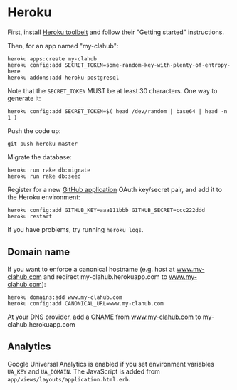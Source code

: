Heroku
===============

First, install [Heroku toolbelt](https://toolbelt.heroku.com/) and follow their
"Getting started" instructions.

Then, for an app named "my-clahub":

    heroku apps:create my-clahub
    heroku config:add SECRET_TOKEN=some-random-key-with-plenty-of-entropy-here
    heroku addons:add heroku-postgresql

Note that the `SECRET_TOKEN` MUST be at least 30 characters. One way to generate it:

    heroku config:add SECRET_TOKEN=$( head /dev/random | base64 | head -n 1 )

Push the code up:

    git push heroku master

Migrate the database:

    heroku run rake db:migrate
    heroku run rake db:seed

Register for a new [GitHub application](https://github.com/settings/applications/new)
OAuth key/secret pair, and add it to the Heroku environment:

    heroku config:add GITHUB_KEY=aaa111bbb GITHUB_SECRET=ccc222ddd
    heroku restart

If you have problems, try running `heroku logs`.

Domain name
------------------

If you want to enforce a canonical hostname (e.g. host at www.my-clahub.com and
redirect my-clahub.herokuapp.com to www.my-clahub.com):

    heroku domains:add www.my-clahub.com
    heroku config:add CANONICAL_URL=www.my-clahub.com

At your DNS provider, add a CNAME from www.my-clahub.com to my-clahub.herokuapp.com


Analytics
------------------

Google Universal Analytics is enabled if you set environment variables `UA_KEY`
and `UA_DOMAIN`.  The JavaScript is added from
`app/views/layouts/application.html.erb`.
